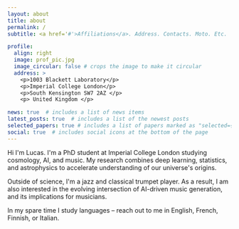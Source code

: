 ```yaml
---
layout: about
title: about
permalink: /
subtitle: <a href='#'>Affiliations</a>. Address. Contacts. Moto. Etc.

profile:
  align: right
  image: prof_pic.jpg
  image_circular: false # crops the image to make it circular
  address: >
    <p>1003 Blackett Laboratory</p>
    <p>Imperial College London</p>
    <p>South Kensington SW7 2AZ </p>
    <p> United Kingdom </p>

news: true  # includes a list of news items
latest_posts: true  # includes a list of the newest posts
selected_papers: true # includes a list of papers marked as "selected={true}"
social: true  # includes social icons at the bottom of the page
---
```


Hi I'm Lucas. I'm a PhD student at Imperial College London studying cosmology, AI, and music. My research combines deep learning, statistics, and astrophysics to accelerate understanding of our universe's origins. 

Outside of science, I'm a jazz and classical trumpet player. As a result, I am also interested in the evolving intersection of AI-driven music generation, and its implications for musicians.

In my spare time I study languages – reach out to me in English, French, Finnish, or Italian.
